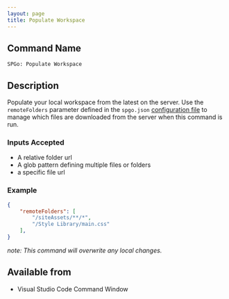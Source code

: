 ```yaml
---
layout: page
title: Populate Workspace
---
```


## Command Name

`SPGo: Populate Workspace`

## Description

Populate your local workspace from the latest on the server. Use the `remoteFolders` parameter defined in the `spgo.json` [configuration file](/spgo/general/config-options#remoteFolders) to manage which files are downloaded from the server 
when this command is run.

### Inputs Accepted

* A relative folder url
* A glob pattern defining multiple files or folders
* a specific file url

### Example

```json
{
    "remoteFolders": [
        "/siteAssets/**/*",
        "/Style Library/main.css"
    ],
}
```

_note: This command *will* overwrite any local changes._

## Available from

* Visual Studio Code Command Window
